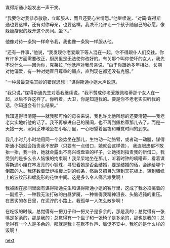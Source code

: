 
谋得斯通小姐发出一声干笑。

“我要你对我恭恭敬敬，立即服从，而且还要心甘情愿。”他继续说，“对简·谋得斯通也要这样，还有对你母亲，也要这样。我决不允许让一个孩子随自己的心愿，像躲瘟疫似的躲开这个房间。坐下。”

他像对待一条狗一样命令我，我也像一条狗一样服从他。

“还有一件事，”他说，“我发现你老爱跟下等人混在一起。你不得跟仆人们交往。你有许多方面需要改正，厨房里是无法使你改好的。有关那个叫你使坏的女人，我先不说什么——因为你，克莱拉，”他低声对我母亲说，“由于你跟她多年相处，长期对她偏爱，有一种对她盲目尊重的弱点，直到现在都还没有克服。”

“一种最最莫名其妙的错误思想！”谋得斯通小姐大声说道。

“我只说，”谋得斯通先生对着我继续说，“我不赞成你老爱跟佩格蒂那个女人在一起，以后不许这样了。你听着，大卫，你是知道我的。要是你不老老实实听我的话，你知道会有什么结果。”

我知道得很清楚——就我那可怜的母亲来说，我也许比他所想的还要清楚——我老老实实地听他的话了。我不再躲进自己的房间，也不再到佩格蒂那儿去了。而是一天接一天，沉闷乏味地坐在小客厅里，一心盼望着黑夜和睡觉时间的到来。

我几小时几小时地用同一个姿势坐在那儿，生怕动一动胳臂，或者动一动腿，谋得斯通小姐就会指责我不安静（只要有一点借口，她就会这样做）， 我连眼皮都不敢抬一抬，我一抬，她就会露出不高兴或盘查的样子，让她找到指责我的新借口。我受到的是多么令人恼恨的拘束啊！我呆呆地坐在那儿，听着时钟的嘀嗒声，看着谋得斯通小姐在串发亮的小钢珠，寻思着她是否会结婚，要是结婚的话，会嫁给哪个倒霉的人。我还数着壁炉搁板上刻的线条，然后又把目光转到天花板上，转到墙纸上的波纹形和螺旋形的花纹中间。这是多么令人痛苦难受啊！

我被困在那间里面有谋得斯通先生和谋得斯通小姐的客厅里，这成了我必须挑着的一副担子，一种我无法打破的白昼梦魇，一种害得我精神沮丧、头脑迟钝的重压。在恶劣的冬日里，在泥泞的小路上，我孤单一人怎么散步啊！

在吃饭的时候，总觉得有一把刀子和一把叉子是多余的，那是我的；总觉得有一张嘴是多余的，那是我的；总觉得有一个盘子和一张椅子是多余的，那也是我的；总觉得有一个人是多余的，那就是我！在默不作声、局促不安中，我吃的是什么样的饭啊！

[next](page121)